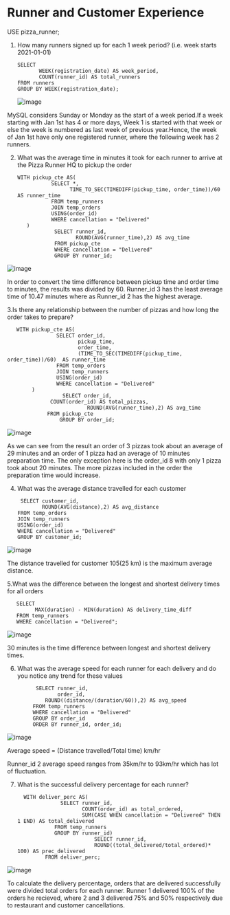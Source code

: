 # Runner and Customer Experience

USE pizza_runner;

1. How many runners signed up for each 1 week period? (i.e. week starts 2021-01-01)

       SELECT 
              WEEK(registration_date) AS week_period,
              COUNT(runner_id) AS total_runners
       FROM runners
       GROUP BY WEEK(registration_date);
       
   ![image](https://user-images.githubusercontent.com/104596844/173263210-d0888e79-3867-4e2c-a12e-64840fd38ee9.png)

MySQL considers Sunday or Monday as the start of a week period.If a week starting with Jan 1st has 4 or more days, Week 1 is started with that week or else the week is numbered as last week of previous year.Hence, the week of Jan 1st have only one registered runner, where the following week has 2 runners.

2. What was the average time in minutes it took for each runner to arrive at the Pizza Runner HQ to pickup the order

       WITH pickup_cte AS(
                  SELECT *,
                        TIME_TO_SEC(TIMEDIFF(pickup_time, order_time))/60  AS runner_time
                  FROM temp_runners
                  JOIN temp_orders
                  USING(order_id)
                  WHERE cancellation = "Delivered"
		  )
                   SELECT runner_id,
                          ROUND(AVG(runner_time),2) AS avg_time
                   FROM pickup_cte
                   WHERE cancellation = "Delivered"
                   GROUP BY runner_id;
		   
![image](https://user-images.githubusercontent.com/104596844/173264130-b2c48b62-6f26-40ae-9748-123b37faec0a.png)

In order to convert the time difference between pickup time and order time to minutes, the results was divided by 60. Runner_id 3 has the least average time of 10.47 minutes where as Runner_id 2 has the highest average.

3.Is there any relationship between the number of pizzas and how long the order takes to prepare?

       WITH pickup_cte AS(
                    SELECT order_id,
                           pickup_time,
                           order_time,
                           (TIME_TO_SEC(TIMEDIFF(pickup_time, order_time))/60)  AS runner_time
                    FROM temp_orders
                    JOIN temp_runners
                    USING(order_id)
                    WHERE cancellation = "Delivered"
		    )
                      SELECT order_id,
			      COUNT(order_id) AS total_pizzas,
                              ROUND(AVG(runner_time),2) AS avg_time
	             FROM pickup_cte
                     GROUP BY order_id;
		     
![image](https://user-images.githubusercontent.com/104596844/173264648-dcce43ad-dab9-45ac-b632-26e021624543.png)

As we can see from the result an order of 3 pizzas took about an average of 29 minutes and an order of 1 pizza had an average of 10 minutes preparation time. The only exception here is the order_id 8 with only 1 pizza took about 20 minutes. The more pizzas included in the order the preparation time would increase. 
     
4. What was the average distance travelled for each customer

        SELECT customer_id,
               ROUND(AVG(distance),2) AS avg_distance
       FROM temp_orders
       JOIN temp_runners
       USING(order_id)
       WHERE cancellation = "Delivered"
       GROUP BY customer_id;
       
![image](https://user-images.githubusercontent.com/104596844/173265070-337a5e0b-144c-493d-b8c2-f3743eeafad9.png)

The distance travelled for customer 105(25 km) is the maximum average distance. 

5.What was the difference between the longest and shortest delivery times for all orders
  
       SELECT 
             MAX(duration) - MIN(duration) AS delivery_time_diff
       FROM temp_runners
       WHERE cancellation = "Delivered";
       
![image](https://user-images.githubusercontent.com/104596844/173265269-59492586-4395-4391-9101-e7752eb950d9.png)

30 minutes is the time difference between longest and shortest delivery times.

6. What was the average speed for each runner for each delivery and do you notice any trend for these values

             SELECT runner_id,
                    order_id,
	            ROUND((distance/(duration/60)),2) AS avg_speed
            FROM temp_runners
            WHERE cancellation = "Delivered"
            GROUP BY order_id
            ORDER BY runner_id, order_id;
	    
![image](https://user-images.githubusercontent.com/104596844/173265627-c50c8618-0d04-41eb-a3f7-19dc5c706c32.png)

Average speed = (Distance travelled/Total time) km/hr

Runner_id 2 average speed ranges from 35km/hr to 93km/hr which has lot of fluctuation. 

7. What is the successful delivery percentage for each runner?

         WITH deliver_perc AS(
                     SELECT runner_id,
                            COUNT(order_id) as total_ordered,
                            SUM(CASE WHEN cancellation = "Delivered" THEN 1 END) AS total_delivered
                   FROM temp_runners
                   GROUP BY runner_id)
                                SELECT runner_id,
                                ROUND((total_delivered/total_ordered)* 100) AS prec_delivered
				FROM deliver_perc;
				
![image](https://user-images.githubusercontent.com/104596844/173266454-8c4b0133-fe40-4f1d-9fbb-97d712cbe318.png)

To calculate the delivery percentage, orders that are delivered successfully were divided total orders for each runner. Runner 1 delivered 100% of the orders he recieved, where 2 and 3 delivered 75% and 50% respectively due to restaurant and customer cancellations.
				
      
               
